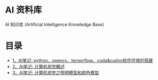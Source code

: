 # AI 资料库

AI 知识库 (Artificial Intelligence Knowledge Base)

# 目录

- [1、AI笔记: python、opencv、tensorflow、cuda&cudnn软件环境的搭建](./contents/1.md)
- [2、AI笔记: 计算机视觉概述](./contents/2.md)
- [3、AI笔记: 计算机视觉之照明模型和颜色模型](./contents/3.md)
